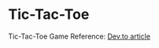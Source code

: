 # Tic-Tac-Toe
Tic-Tac-Toe Game
Reference: [Dev.to article](https://dev.to/bornasepic/pure-and-simple-tic-tac-toe-with-javascript-4pgn)
